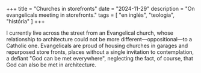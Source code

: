+++
title = "Churches in storefronts"
date = "2024-11-29"
description = "On evangelicals meeting in storefronts."
tags = [
    "en inglés", "teologia", "história"
]
+++

I currently live across the street from an Evangelical church, whose relationship to architecture could not be more different—oppositional—to a Catholic one. Evangelicals are proud of housing churches in garages and repurposed store fronts, places without a single invitation to contemplation, a defiant "God can be met everywhere", neglecting the fact, of course, that God can also be met in architecture.
